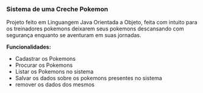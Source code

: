 ### Sistema de uma Creche Pokemon

Projeto feito em Linguangem Java Orientada a Objeto, feita com intuito para os treinadores pokemons deixarem seus pokemons descansando com segurança enquanto se aventuram em suas jornadas.

**Funcionalidades:**
- Cadastrar os Pokemons
- Procurar os Pokemons
- Listar os Pokemons no sistema
- Salvar os dados sobre os pokemons presentes no sistema
- remover os dados dos mesmos
